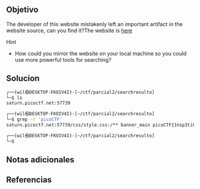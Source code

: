 ## Objetivo
The developer of this website mistakenly left an important artifact in the website source, can you find it?The website is [here](http://saturn.picoctf.net:64297/)

Hint
- How could you mirror the website on your local machine so you could use more powerful tools for searching?
## Solucion

```bash
┌──(wil㉿DESKTOP-FKOIV4I)-[~/ctf/parcial2/searchresulto]
└─$ ls
saturn.picoctf.net:57739

┌──(wil㉿DESKTOP-FKOIV4I)-[~/ctf/parcial2/searchresulto]
└─$ grep -r 'picoCTF'
saturn.picoctf.net:57739/css/style.css:/** banner_main picoCTF{1nsp3ti0n_0f_w3bpag3s_587d12b8} **/

┌──(wil㉿DESKTOP-FKOIV4I)-[~/ctf/parcial2/searchresulto]
└─$

```

## Notas adicionales
## Referencias